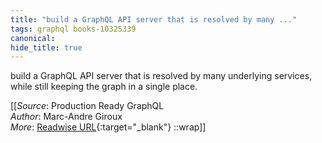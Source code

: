 ```yaml
---
title: "build a GraphQL API server that is resolved by many ..."
tags: graphql books-10325339
canonical: 
hide_title: true
---
```


build a GraphQL API server that is resolved by many underlying services, while still keeping the graph in a single place.


[[_Source_: Production Ready GraphQL<br>
_Author_: Marc-Andre Giroux<br>
_More_: [Readwise URL](https://readwise.io/open/210672390){:target="_blank"}
::wrap]]